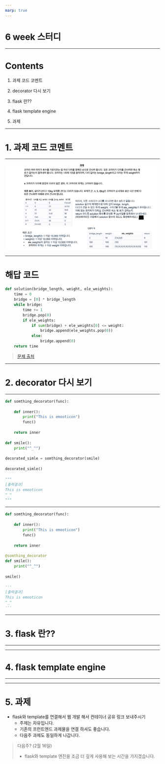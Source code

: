 ```yaml
---
marp: true
---
```


# 6 week 스터디

---

# Contents

1. 과제 코드 코멘트

2. decorator 다시 보기

3. flask 란??

4. flask template engine

5. 과제

---

# 1. 과제 코드 코멘트

---

![img](i.png)

---

# 해답 코드

```python
def solution(bridge_length, weight, ele_weights):
    time = 0
    bridge = [0] * bridge_length
    while bridge:
        time += 1
        bridge.pop(0)
        if ele_weights:
            if sum(bridge) + ele_weights[0] <= weight:
                bridge.append(ele_weights.pop(0))
            else:
                bridge.append(0)
    return time
```

> [문제 출처](https://programmers.co.kr/learn/courses/30/lessons/42583)

---

# 2. decorator 다시 보기

---

```python
def somthing_decorator(func):

	def inner():
		print("This is emooticon")
		func()

	return inner

def smile():
	print("^_^")

decorated_simle = somthing_decorator(smile)

decorated_simle()

"""
[출력결과]
This is emooticon
^_^
"""
```

---

```python
def somthing_decorator(func):

	def inner():
		print("This is emooticon")
		func()

	return inner

@somthing_decorator
def smile():
	print("^_^")

smile()

'''
[출력결과]
This is emooticon
^_^
'''
```

---

# 3. flask 란??

---

---

# 4. flask template engine

---

---

# 5. 과제

- flask와 template를 연결해서 웹 개발 해서 컨테이너 공유 링크 보내주시기
  - 주제는 자유입니다.
  - 기존의 프런트엔드 과제물을 연결 하셔도 좋습니다.
  - 다음주 과제도 동일하게 나갑니다.

> 다음주? (2월 16일)
>
> - flask와 template 엔진을 조금 더 깊게 사용해 보는 시간을 가지겠습니다.
